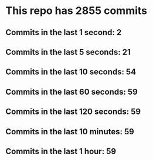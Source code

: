 # This repo has 2855 commits

## Commits in the last 1 second: 2
## Commits in the last 5 seconds: 21
## Commits in the last 10 seconds: 54
## Commits in the last 60 seconds: 59
## Commits in the last 120 seconds: 59
## Commits in the last 10 minutes: 59
## Commits in the last 1 hour: 59
